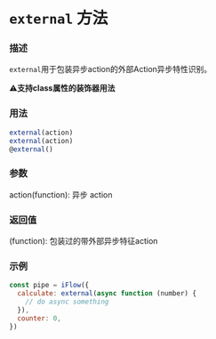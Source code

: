 # `external` 方法

### 描述
`external`用于包装异步action的外部Action异步特性识别。

⚠️**支持class属性的装饰器用法**

### 用法
```javascript
external(action)
external(action)
@external()
```

### 参数
action(function): 异步 action

### 返回值
(function): 包装过的带外部异步特征action

### 示例
```javascript
const pipe = iFlow({
  calculate: external(async function (number) {
    // do async something
  }),
  counter: 0,
})
```

